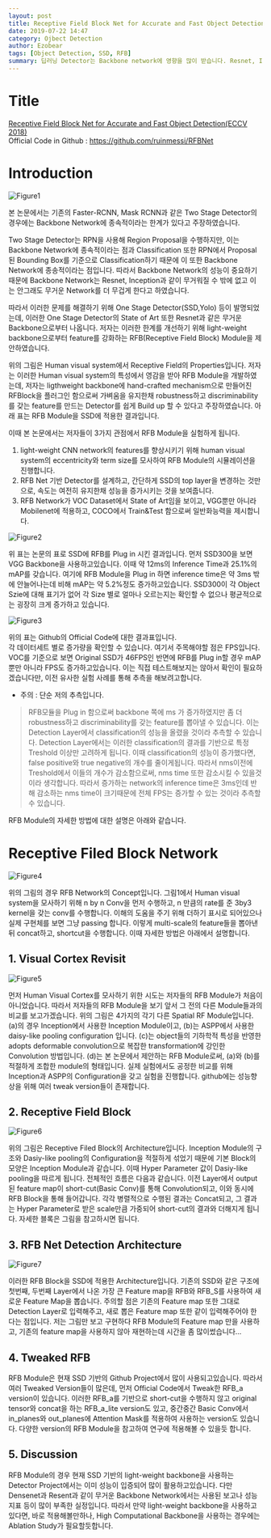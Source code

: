 ```yaml
---
layout: post
title: Receptive Field Block Net for Accurate and Fast Object Detection
date: 2019-07-22 14:47
category: Ojbect Detection
author: Ezobear
tags: [Object Detection, SSD, RFB]
summary: 딥러닝 Detector는 Backbone network에 영향을 많이 받습니다. Resnet, Inception 같은 powerful한 network 는 reature representations이 강하지만, high computational cost를 갖습니다. 본 연구에서는 이러한 문제를 개선하기 위해 ligthweight backbone에 hand-crafted mechanism으로 만들어진 RFBlock을 플러그인 함으로써 가벼움을 유지한채 robustness하고 discriminability를 갖는 feature를 만드는 Detector를 쉽게 Build up 할 수 있다고 주장하였습니다.
---
```


Title
=============
<a href="https://arxiv.org/pdf/1711.07767.pdf">Receptive Field Block Net for Accurate and Fast Object Detection(ECCV 2018)</a><br>
Official Code in Github : <a href="https://github.com/ruinmessi/RFBNet">https://github.com/ruinmessi/RFBNet</a><br>

Introduction
=============

<img src="https://github.com/EzoBear/EzoBear.github.io/blob/master/assets/images/post_images/2019-07-22-Receptive-Field-Block/figure1.png?raw=true" alt="Figure1">

본 논문에서는 기존의 Faster-RCNN, Mask RCNN과 같은 Two Stage Detector의 경우에는 Backbone Network에 종속적이라는 한계가 있다고 주장하였습니다.<br>

Two Stage Detector는 RPN을 사용해 Region Proposal을 수행하지만, 이는 Backbone Network에 종속적이라는 점과 Classification 또한 RPN에서 Proposal된 Bounding Box를 기준으로 Classification하기 때문에 이 또한 Backbone Network에 종송적이라는 점입니다. 따라서 Backbone Network의 성능이 중요하기 때문에 Backbone Network는 Resnet, Inception과 같이 무거워질 수 밖에 없고 이는 안그래도 무거운 Network를 더 무겁게 한다고 하였습니다.<br>

따라서 이러한 문제를 해결하기 위해 One Stage Detector(SSD,Yolo) 등이 발명되었는데, 이러한 One Stage Detector의 State of Art 또한 Resnet과 같은 무거운 Backbone으로부터 나옵니다. 저자는 이러한 한계를 개선하기 위해 light-weight backbone으로부터 feature를 강화하는 RFB(Receptive Field Block) Module을 제안하였습니다.

위의 그림은 Human visual system에서 Receptive Field의 Properties입니다. 저자는 이러한 Human visual system의 특성에서 영감을 받아 RFB Module을 개발하였는데, 저자는 ligthweight backbone에 hand-crafted mechanism으로 만들어진 RFBlock을 플러그인 함으로써 가벼움을 유지한채 robustness하고 discriminability를 갖는 feature를 만드는 Detector를 쉽게 Build up 할 수 있다고 주장하였습니다. 아래 표는 RFB Module을 SSD에 적용한 결과입니다.<br>

이때 본 논문에서는 저자들이 3가지 관점에서 RFB Module을 실험하게 됩니다.<br>

1. light-weight CNN network의 features를 향상시키기 위해 human visual system의 eccentricity와 term size를 모사하여 RFB Module의 시뮬레이션을 진행합니다.<br>
2. RFB Net 기반 Detector를 설계하고, 간단하게 SSD의 top layer을 변경하는 것만으로, 속도는 여전히 유지한채 성능을 증가시키는 것을 보여줍니다.<br>
3. RFB Network가 VOC Dataset에서 State of Art임을 보이고, VGG뿐만 아니라 Mobilenet에 적용하고, COCO에서 Train&Test 함으로써 일반화능력을 제시합니다.<br>

<img src="https://github.com/EzoBear/EzoBear.github.io/blob/master/assets/images/post_images/2019-07-22-Receptive-Field-Block/figure2.png?raw=true" alt="Figure2">

위 표는 논문의 표로 SSD에 RFB를 Plug in 시킨 결과입니다. 먼저 SSD300을 보면 VGG Backbone을 사용하고있습니다. 이때 약 12ms의 Inference Time과 25.1%의 mAP를 갖습니다. 여기에 RFB Module을 Plug in 하면 inference time은 약 3ms 밖에 안늘어나는데 비해 mAP는 약 5.2%정도 증가하고있습니다. SSD300이 각 Object Szie에 대해 표기가 없어 각 Size 별로 얼마나 오르는지는 확인할 수 없으나 평균적으로는 굉장히 크게 증가하고 있습니다. 

<img src="https://github.com/EzoBear/EzoBear.github.io/blob/master/assets/images/post_images/2019-07-22-Receptive-Field-Block/figure3.png?raw=true" alt="Figure3">

위의 표는 Github의 Official Code에 대한 결과표입니다.  
각 데이터세트 별로 증가량을 확인할 수 있습니다. 여기서 주목해야할 점은 FPS입니다. VOC를 기준으로 보면 Original SSD가 46FPS인 반면에 RFB를 Plug in할 경우 mAP 뿐만 아니라 FPS도 증가하고있습니다. 이는 직접 테스트해보지는 않아서 확인이 필요하겠습니다만, 이전 유사한 실험 사례를 통해 추측을 해보려고합니다. 


* 주의 : 단순 저의 추측입니다. <br>
>RFB모듈을 Plug in 함으로써 backbone 쪽에 ms 가 증가하였지만 좀 더 robustness하고 discriminability를 갖는 feature를 뽑아낼 수 있습니다. 이는 Detection Layer에서 classification의 성능을 올렸을 것이라 추측할 수 있습니다. Detection Layer에서는 이러한 classification의 결과를 기반으로 특정 Treshold 이상만 고려하게 됩니다. 이때 classification의 성능이 증가했다면, false positive와 true negative의 개수를 줄이게됩니다. 따라서 nms이전에 Treshold에서 이들의 개수가 감소함으로써, nms time 또한 감소시킬 수 있을것이라 생각합니다. 따라서 증가하는 network의 inference time은 3ms인데 반해 감소하는 nms time이 크기때문에 전체 FPS는 증가할 수 있는 것이라 추측할 수 있습니다.

RFB Module의 자세한 방법에 대한 설명은 아래와 같습니다.<br>

Receptive Filed Block Network
=============

<img src="https://github.com/EzoBear/EzoBear.github.io/blob/master/assets/images/post_images/2019-07-22-Receptive-Field-Block/figure4.png?raw=true" alt="Figure4">

위의 그림의 경우 RFB Network의 Concept입니다. 그림1에서 Human visual system을 모사하기 위해 n by n Conv을 먼저 수행하고, n 만큼의 rate를 준 3by3 kernel을 갖는 conv를 수행합니다. 이해의 도움을 주기 위해 더하기 표시로 되어있으나 실제 구현체를 보면 그냥 passing 합니다. 이렇게 multi-scale의 feature들을 뽑아낸 뒤 concat하고, shortcut을 수행합니다. 이때 자세한 방법은 아래에서 설명합니다.<br>

## 1. Visual Cortex Revisit

<img src="https://github.com/EzoBear/EzoBear.github.io/blob/master/assets/images/post_images/2019-07-22-Receptive-Field-Block/figure5.png?raw=true" alt="Figure5">

먼저 Human Visual Cortex를 모사하기 위한 시도는 저자들의 RFB Module가 처음이 아니었습니다. 따라서 저자들의 RFB Module을 보기 앞서 그 전의 다른 Module들과의 비교를 보고가겠습니다. 위의 그림은 4가지의 각기 다른 Spatial RF Module입니다. (a)의 경우 Inception에서 사용한 Inception Module이고, (b)는 ASPP에서 사용한 daisy-like pooling configuration 입니다. (c)는 object들의 기하학적 특성을 반영한 adopts deformable convolution으로 복잡한 transformation에 강인한 Convolution 방법입니다. (d)는 본 논문에서 제안하는 RFB Module로써, (a)와 (b)를 적절하게 조합한 module의 형태입니다. 실제 실험에서도 공정한 비교를 위해 Inception과 ASPP의 Configuration을 갖고 실험을 진행합니다. github에는 성능향상을 위해 여러 tweak version들이 존재합니다.<br>

## 2. Receptive Field Block

<img src="https://github.com/EzoBear/EzoBear.github.io/blob/master/assets/images/post_images/2019-07-22-Receptive-Field-Block/figure6.png?raw=true" alt="Figure6">

위의 그림은 Receptive Filed Block의 Architecture입니다. Inception Module의 구조와 Dasiy-like pooling의 Configuration을 적절하게 섞었기 때문에 기본 Block의 모양은 Inception Module과 같습니다. 이때 Hyper Parameter 값이 Dasiy-like pooling을 따르게 됩니다. 전체적인 흐름은 다음과 같습니다. 이전 Layer에서 output된 feature map이 short-cut(Basic Conv)를 통해 Convolution되고, 이와 동시에 RFB Block을 통해 들어갑니다. 각각 병렬적으로 수행된 결과는 Concat되고, 그 결과는 Hyper Parameter로 받은 scale만큼 가중되어 short-cut의 결과와 더해지게 됩니다. 자세한 블록은 그림을 참고하시면 됩니다.<br>

## 3. RFB Net Detection Architecture

<img src="https://github.com/EzoBear/EzoBear.github.io/blob/master/assets/images/post_images/2019-07-22-Receptive-Field-Block/figure7.png?raw=true" alt="Figure7">

이러한 RFB Block을 SSD에 적용한 Architecture입니다. 기존의 SSD와 같은 구조에 첫번째, 두번째 Layer에서 나온 가장 큰 Feature map을 RFB와 RFB_S를 사용하여 새로운 Feature Map을 뽑습니다. 주의할 점은 기존의 Feature map 또한 그대로 Detection Layer로 입력해주고, 새로 뽑은 Feature map 또한 같이 입력해주어야 한다는 점입니다. 저는 그림만 보고 구현하다 RFB Module의 Feature map 만을 사용하고, 기존의 feature map을 사용하지 않아 재현하는데 시간을 좀 많이썼습니다...<br>

## 4. Tweaked RFB

RFB Module은 현재 SSD 기반의 Github Project에서 많이 사용되고있습니다. 따라서 여러 Tweaked Version들이 많은데, 먼저 Official Code에서 Tweak한 RFB_a version이 있습니다.
이러한 RFB_a를 기반으로 short-cut을 수행하지 않고 original tensor와 concat을 하는 RFB_a_lite version도 있고, 중간중간 Basic Conv에서 in_planes와 out_planes에 Attention Mask를 적용하여 사용하는 version도 있습니다. 다양한 version의 RFB Module을 참고하여 연구에 적용해볼 수 있을듯 합니다.<br>

## 5. Discussion
RFB Module의 경우 현재 SSD 기반의 light-weight backbone을 사용하는 Detector Project에서는 이미 성능이 입증되어 많이 활용하고있습니다. 다만 Densenet과 Resent과 같이 무거운 Backbone Network에서는 사용된 보고나 성능지표 등이 많이 부족한 실정입니다. 따라서 만약 light-weight backbone을 사용하고있다면, 바로 적용해볼만하나, High Computational Backbone을 사용하는 경우에는 Ablation Study가 필요할듯합니다.<br>



